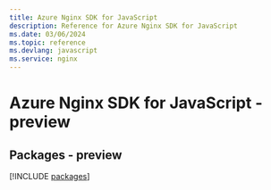 ```yaml
---
title: Azure Nginx SDK for JavaScript
description: Reference for Azure Nginx SDK for JavaScript
ms.date: 03/06/2024
ms.topic: reference
ms.devlang: javascript
ms.service: nginx
---
```

# Azure Nginx SDK for JavaScript - preview
## Packages - preview
[!INCLUDE [packages](nginx-index.md)]